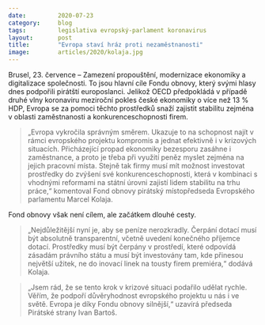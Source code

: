 ```yaml
---
date:         2020-07-23
category:     blog
tags:         legislativa evropský-parlament koronavirus 
layout:       post
title:        "Evropa staví hráz proti nezaměstnanosti"
image:        articles/2020/kolaja.jpg
---  
```




Brusel, 23. července – Zamezení propouštění, modernizace ekonomiky a digitalizace společnosti. To jsou hlavní cíle Fondu obnovy, který svými hlasy dnes podpořili pirátští europoslanci. Jelikož OECD předpokládá v případě druhé vlny koronaviru meziroční pokles české ekonomiky o více než 13 % HDP, Evropa se za pomoci těchto prostředků snaží zajistit stabilitu zejména v oblasti zaměstnanosti a konkurenceschopnosti firem. 

> „Evropa vykročila správným směrem. Ukazuje to na schopnost najít v rámci evropského projektu kompromis a jednat efektivně i v krizových situacích. Přicházející propad ekonomiky bezesporu zasáhne i zaměstnance, a proto je třeba při využití peněz myslet zejména na jejich pracovní místa. Stejně tak firmy musí mít možnost investovat prostředky do zvýšení své konkurenceschopnosti, která v kombinaci s vhodnými reformami na státní úrovni zajistí lidem stabilitu na trhu práce,“ komentoval Fond obnovy pirátský místopředseda Evropského parlamentu Marcel Kolaja. 

Fond obnovy však není cílem, ale začátkem dlouhé cesty. 
> „Nejdůležitější nyní je, aby se peníze nerozkradly. Čerpání dotací musí být absolutně transparentní, včetně uvedení konečného příjemce dotací. Prostředky musí být čerpány v prostředí, které odpovídá zásadám právního státu a musí být investovány tam, kde přinesou největší užitek, ne do inovací linek na tousty firem premiéra,“ dodává Kolaja.

> „Jsem rád, že se tento krok v krizové situaci podařilo udělat rychle. Věřím, že podpoří důvěryhodnost evropského projektu u nás i ve světě. Evropa je díky Fondu obnovy silnější,“ uzavírá předseda Pirátské strany Ivan Bartoš.
